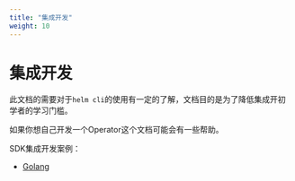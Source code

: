 ```yaml
---
title: "集成开发"
weight: 10
---
```


# 集成开发



此文档的需要对于`helm cli`的使用有一定的了解，文档目的是为了降低集成开初学者的学习门槛。

如果你想自己开发一个Operator这个文档可能会有一些帮助。

SDK集成开发案例：

- [Golang](golang.md)


